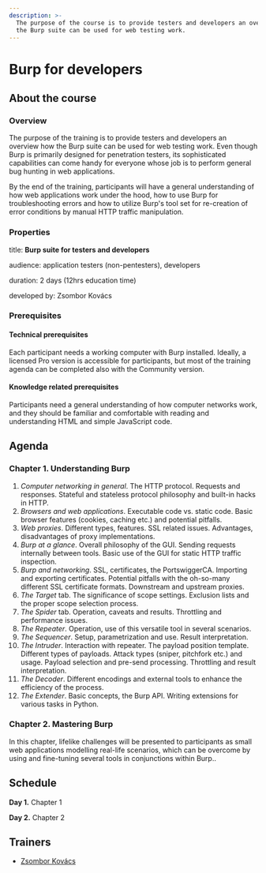 ```yaml
---
description: >-
  The purpose of the course is to provide testers and developers an overview how
  the Burp suite can be used for web testing work.
---
```


# Burp for developers

## About the course

### Overview

The purpose of the training is to provide testers and developers an overview how the Burp suite can be used for web testing work. Even though Burp is primarily designed for penetration testers, its sophisticated capabilities can come handy for everyone whose job is to perform general bug hunting in web applications.

By the end of the training, participants will have a general understanding of how web applications work under the hood, how to use Burp for troubleshooting errors and how to utilize Burp's tool set for re-creation of error conditions by manual HTTP traffic manipulation.

### Properties

title: **Burp suite for testers and developers**

audience: application testers \(non-pentesters\), developers

duration: 2 days \(12hrs education time\)

developed by: Zsombor Kovács

### Prerequisites

#### Technical prerequisites

Each participant needs a working computer with Burp installed. Ideally, a licensed Pro version is accessible for participants, but most of the training agenda can be completed also with the Community version.

#### Knowledge related prerequisites

Participants need a general understanding of how computer networks work, and they should be familiar and comfortable with reading and understanding HTML and simple JavaScript code.

## Agenda

### Chapter 1. Understanding Burp

1. _Computer networking in general_. The HTTP protocol. Requests and responses. Stateful and stateless protocol philosophy and built-in hacks in HTTP.
2. _Browsers and web applications_. Executable code vs. static code. Basic browser features \(cookies, caching etc.\) and potential pitfalls.
3. _Web proxies_. Different types, features. SSL related issues. Advantages, disadvantages of proxy implementations.
4. _Burp at a glance_. Overall philosophy of the GUI. Sending requests internally between tools. Basic use of the GUI for static HTTP traffic inspection.
5. _Burp and networking_. SSL, certificates, the PortswiggerCA. Importing and exporting certificates. Potential pitfalls with the oh-so-many different SSL certificate formats. Downstream and upstream proxies.
6. _The Target_ tab. The significance of scope settings. Exclusion lists and the proper scope selection process.
7. _The Spider_ tab. Operation, caveats and results. Throttling and performance issues.
8. _The Repeater_. Operation, use of this versatile tool in several scenarios.
9. _The Sequencer_. Setup, parametrization and use. Result interpretation.
10. _The Intruder_. Interaction with repeater. The payload position template. Different types of payloads. Attack types \(sniper, pitchfork etc.\) and usage. Payload selection and pre-send processing. Throttling and result interpretation.
11. _The Decoder_. Different encodings and external tools to enhance the efficiency of the process.
12. _The Extender_. Basic concepts, the Burp API. Writing extensions for various tasks in Python.

### Chapter 2. Mastering Burp

In this chapter, lifelike challenges will be presented to participants as small web applications modelling real-life scenarios, which can be overcome by using and fine-tuning several tools in conjunctions within Burp..

## Schedule

**Day 1.** Chapter 1 

**Day 2.** Chapter 2

## Trainers

* [Zsombor Kovács](../trainers/zsombor-kovacs.md)


